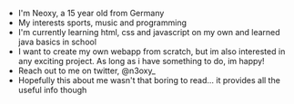 - I'm Neoxy, a 15 year old from Germany
- My interests sports, music and programming 
- I'm currently learning html, css and javascript on my own and learned java basics in school
- I want to create my own webapp from scratch, but im also interested in any exciting project. As long as i have something to do, im happy!
- Reach out to me on twitter, @n3oxy_
- Hopefully this about me wasn't that boring to read... it provides all the useful info though
<!---
n3oxy/n3oxy is a ✨ special ✨ repository because its `README.md` (this file) appears on your GitHub profile.
You can click the Preview link to take a look at your changes.
--->
